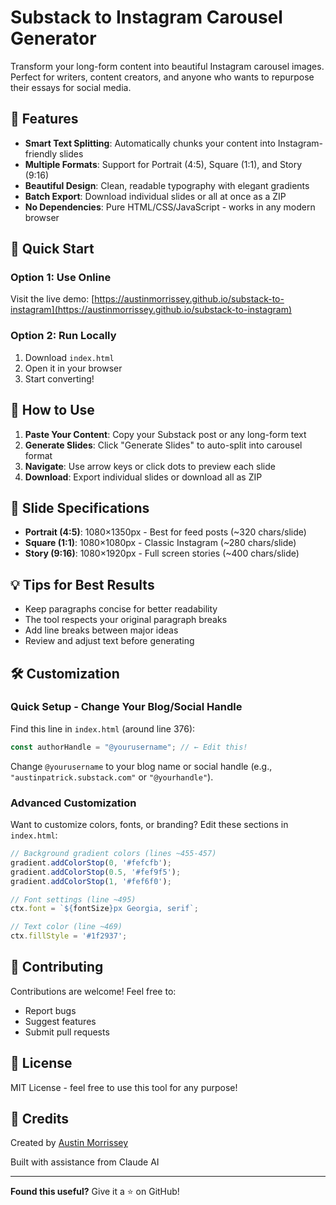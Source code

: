 # Substack to Instagram Carousel Generator

Transform your long-form content into beautiful Instagram carousel images. Perfect for writers, content creators, and anyone who wants to repurpose their essays for social media.

## 🎯 Features

- **Smart Text Splitting**: Automatically chunks your content into Instagram-friendly slides
- **Multiple Formats**: Support for Portrait (4:5), Square (1:1), and Story (9:16)
- **Beautiful Design**: Clean, readable typography with elegant gradients
- **Batch Export**: Download individual slides or all at once as a ZIP
- **No Dependencies**: Pure HTML/CSS/JavaScript - works in any modern browser

## 🚀 Quick Start

### Option 1: Use Online
Visit the live demo: [https://austinmorrissey.github.io/substack-to-instagram](https://austinmorrissey.github.io/substack-to-instagram)

### Option 2: Run Locally
1. Download `index.html`
2. Open it in your browser
3. Start converting!

## 📝 How to Use

1. **Paste Your Content**: Copy your Substack post or any long-form text
2. **Generate Slides**: Click "Generate Slides" to auto-split into carousel format
3. **Navigate**: Use arrow keys or click dots to preview each slide
4. **Download**: Export individual slides or download all as ZIP

## 🎨 Slide Specifications

- **Portrait (4:5)**: 1080×1350px - Best for feed posts (~320 chars/slide)
- **Square (1:1)**: 1080×1080px - Classic Instagram (~280 chars/slide)
- **Story (9:16)**: 1080×1920px - Full screen stories (~400 chars/slide)

## 💡 Tips for Best Results

- Keep paragraphs concise for better readability
- The tool respects your original paragraph breaks
- Add line breaks between major ideas
- Review and adjust text before generating

## 🛠️ Customization

### Quick Setup - Change Your Blog/Social Handle

Find this line in `index.html` (around line 376):
```javascript
const authorHandle = "@yourusername"; // ← Edit this!
```
Change `@yourusername` to your blog name or social handle (e.g., `"austinpatrick.substack.com"` or `"@yourhandle"`).

### Advanced Customization

Want to customize colors, fonts, or branding? Edit these sections in `index.html`:

```javascript
// Background gradient colors (lines ~455-457)
gradient.addColorStop(0, '#fefcfb');
gradient.addColorStop(0.5, '#fef9f5');
gradient.addColorStop(1, '#fef6f0');

// Font settings (line ~495)
ctx.font = `${fontSize}px Georgia, serif`;

// Text color (line ~469)
ctx.fillStyle = '#1f2937';
```

## 🤝 Contributing

Contributions are welcome! Feel free to:
- Report bugs
- Suggest features
- Submit pull requests

## 📄 License

MIT License - feel free to use this tool for any purpose!

## 🙏 Credits

Created by [Austin Morrissey](https://austinpatrick.substack.com)

Built with assistance from Claude AI

---

**Found this useful?** Give it a ⭐ on GitHub!